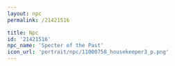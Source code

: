 ```yaml
---
layout: npc
permalink: /21421516

title: Npc
id: '21421516'
npc_name: 'Specter of the Past'
icon_url: 'portrait/npc/11000758_housekeeper3_p.png'
---
```

